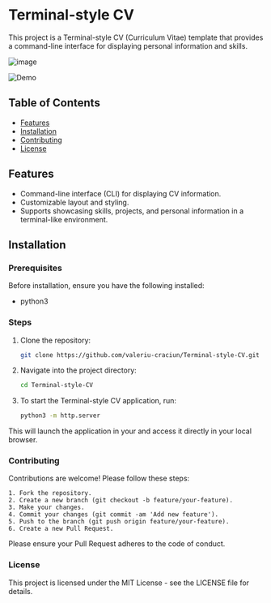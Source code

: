 # Terminal-style CV

This project is a Terminal-style CV (Curriculum Vitae) template that provides a command-line interface for displaying personal information and skills.

![image](https://github.com/valeriu-craciun/Terminal-style-CV/assets/35722502/c231e533-8f4b-4b46-a3db-d069a962c8b4)


![Demo](demo.gif)

## Table of Contents

- [Features](#features)
- [Installation](#installation)
- [Contributing](#contributing)
- [License](#license)

## Features

- Command-line interface (CLI) for displaying CV information.
- Customizable layout and styling.
- Supports showcasing skills, projects, and personal information in a terminal-like environment.

## Installation

### Prerequisites

Before installation, ensure you have the following installed:

- python3

### Steps

1. Clone the repository:
   ```bash
   git clone https://github.com/valeriu-craciun/Terminal-style-CV.git
2. Navigate into the project directory:
   ```bash
   cd Terminal-style-CV

3. To start the Terminal-style CV application, run:
   ```bash
   python3 -m http.server

This will launch the application in your and access it directly in your local browser.

### Contributing

Contributions are welcome! Please follow these steps:

    1. Fork the repository.
    2. Create a new branch (git checkout -b feature/your-feature).
    3. Make your changes.
    4. Commit your changes (git commit -am 'Add new feature').
    5. Push to the branch (git push origin feature/your-feature).
    6. Create a new Pull Request.

Please ensure your Pull Request adheres to the code of conduct.

### License

This project is licensed under the MIT License - see the LICENSE file for details.
